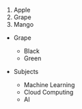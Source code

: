 1. Apple
1. Grape
1. Mango

- Grape
  - Black
  - Green

- Subjects
  - Machine Learning
  - Cloud Computing
  - AI 
